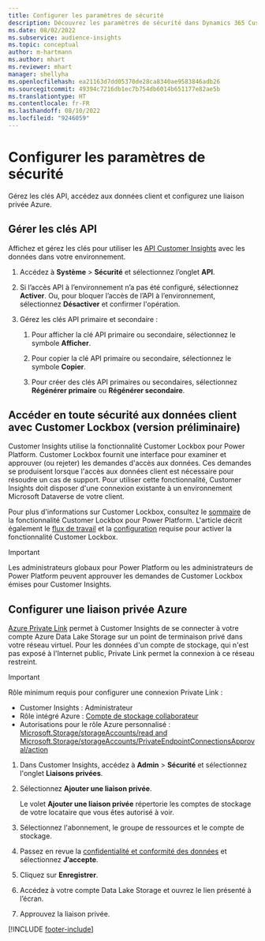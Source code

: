 ```yaml
---
title: Configurer les paramètres de sécurité
description: Découvrez les paramètres de sécurité dans Dynamics 365 Customer Insights.
ms.date: 08/02/2022
ms.subservice: audience-insights
ms.topic: conceptual
author: m-hartmann
ms.author: mhart
ms.reviewer: mhart
manager: shellyha
ms.openlocfilehash: ea21163d7dd05370de28ca8340ae9583846adb26
ms.sourcegitcommit: 49394c7216db1ec7b754db6014b651177e82ae5b
ms.translationtype: HT
ms.contentlocale: fr-FR
ms.lasthandoff: 08/10/2022
ms.locfileid: "9246059"
---
```

# <a name="configure-security-settings"></a>Configurer les paramètres de sécurité

Gérez les clés API, accédez aux données client et configurez une liaison privée Azure.

## <a name="manage-api-keys"></a>Gérer les clés API

Affichez et gérez les clés pour utiliser les [API Customer Insights](apis.md) avec les données dans votre environnement.

1. Accédez à **Système** > **Sécurité** et sélectionnez l’onglet **API**.

1. Si l’accès API à l’environnement n’a pas été configuré, sélectionnez **Activer**. Ou, pour bloquer l’accès de l’API à l’environnement, sélectionnez **Désactiver** et confirmer l'opération.

1. Gérez les clés API primaire et secondaire :

   1. Pour afficher la clé API primaire ou secondaire, sélectionnez le symbole **Afficher**.

   1. Pour copier la clé API primaire ou secondaire, sélectionnez le symbole **Copier**.

   1. Pour créer des clés API primaires ou secondaires, sélectionnez **Régénérer primaire** ou **Régénérer secondaire**.

## <a name="securely-access-customer-data-with-customer-lockbox-preview"></a>Accéder en toute sécurité aux données client avec Customer Lockbox (version préliminaire)

Customer Insights utilise la fonctionnalité Customer Lockbox pour Power Platform. Customer Lockbox fournit une interface pour examiner et approuver (ou rejeter) les demandes d'accès aux données. Ces demandes se produisent lorsque l'accès aux données client est nécessaire pour résoudre un cas de support. Pour utiliser cette fonctionnalité, Customer Insights doit disposer d'une connexion existante à un environnement Microsoft Dataverse de votre client.

Pour plus d'informations sur Customer Lockbox, consultez le [sommaire](/power-platform/admin/about-lockbox#summary) de la fonctionnalité Customer Lockbox pour Power Platform. L'article décrit également le [flux de travail](/power-platform/admin/about-lockbox#workflow) et la [configuration](/power-platform/admin/about-lockbox#enable-the-lockbox-policy) requise pour activer la fonctionnalité Customer Lockbox.

> [!IMPORTANT]
> Les administrateurs globaux pour Power Platform ou les administrateurs de Power Platform peuvent approuver les demandes de Customer Lockbox émises pour Customer Insights.

## <a name="set-up-an-azure-private-link"></a>Configurer une liaison privée Azure

[Azure Private Link](/azure/private-link/private-link-overview) permet à Customer Insights de se connecter à votre compte Azure Data Lake Storage sur un point de terminaison privé dans votre réseau virtuel. Pour les données d'un compte de stockage, qui n'est pas exposé à l'Internet public, Private Link permet la connexion à ce réseau restreint.

> [!IMPORTANT]
> Rôle minimum requis pour configurer une connexion Private Link :
>
> - Customer Insights : Administrateur
> - Rôle intégré Azure : [Compte de stockage collaborateur](/azure/role-based-access-control/built-in-roles#storage-account-contributor)
> - Autorisations pour le rôle Azure personnalisé : [Microsoft.Storage/storageAccounts/read and Microsoft.Storage/storageAccounts/PrivateEndpointConnectionsApproval/action](/azure/role-based-access-control/resource-provider-operations#microsoftstorage)

1. Dans Customer Insights, accédez à **Admin** > **Sécurité** et sélectionnez l'onglet **Liaisons privées**.

1. Sélectionnez **Ajouter une liaison privée**.

   Le volet **Ajouter une liaison privée** répertorie les comptes de stockage de votre locataire que vous êtes autorisé à voir.

1. Sélectionnez l'abonnement, le groupe de ressources et le compte de stockage.

1. Passez en revue la [confidentialité et conformité des données](connections.md#data-privacy-and-compliance) et sélectionnez **J’accepte**.

1. Cliquez sur **Enregistrer**.

1. Accédez à votre compte Data Lake Storage et ouvrez le lien présenté à l’écran.

1. Approuvez la liaison privée.


[!INCLUDE [footer-include](includes/footer-banner.md)]

